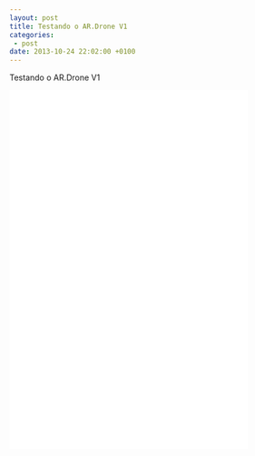 ```yaml
---
layout: post
title: Testando o AR.Drone V1
categories:
 - post
date: 2013-10-24 22:02:00 +0100
---
```


Testando o AR.Drone V1  

<a name="more"></a>  

  

<iframe allowfullscreen="" frameborder="0" height="315" src="//www.youtube.com/embed/jjEYWud_m5k" width="420"></iframe>

  

  

<iframe allowfullscreen="" frameborder="0" height="315" src="//www.youtube.com/embed/wQEcJXZ6ZE0" width="420"></iframe>